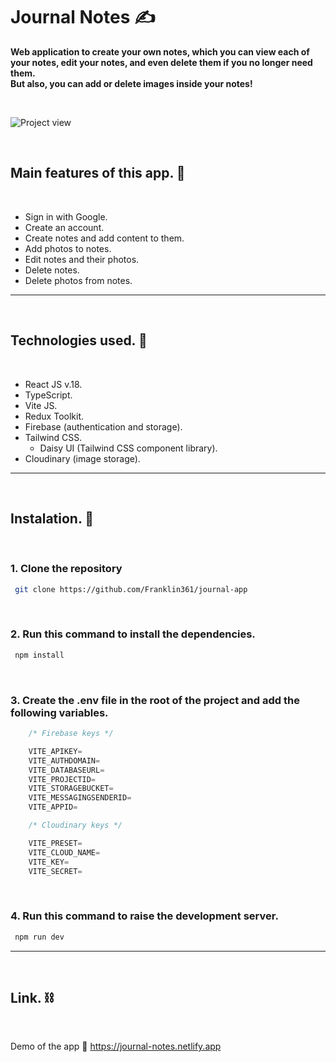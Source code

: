 # Journal Notes ✍️

**Web application to create your own notes, which you can view each of your notes, edit your notes, and even delete them if you no longer need them.** <br/>
**But also, you can add or delete images inside your notes!**

<br/>

![Project view](https://res.cloudinary.com/dnxchppfm/image/upload/v1655835325/journal_xanz0t.png)

<br/>

## Main features of this app. 🧐
<br/>

- Sign in with Google.
- Create an account.
- Create notes and add content to them.
- Add photos to notes.
- Edit notes and their photos.
- Delete notes.
- Delete photos from notes.

---
<br/>

## Technologies used. 🧪
<br/>

-  React JS v.18.
-  TypeScript.
-  Vite JS.
-  Redux Toolkit.
-  Firebase (authentication and storage).
-  Tailwind CSS.
    - Daisy UI (Tailwind CSS component library).
-  Cloudinary (image storage).

---
<br/>

## Instalation. 🚀
<br/>

### 1. Clone the repository

```bash
 git clone https://github.com/Franklin361/journal-app
```
<br/>

### 2. Run this command to install the dependencies.

```bash
 npm install
```
<br/>

### 3. Create the **.env** file in the root of the project and add the following variables.

```js
    /* Firebase keys */

    VITE_APIKEY=
    VITE_AUTHDOMAIN=
    VITE_DATABASEURL=
    VITE_PROJECTID=
    VITE_STORAGEBUCKET=
    VITE_MESSAGINGSENDERID=
    VITE_APPID=

    /* Cloudinary keys */

    VITE_PRESET= 
    VITE_CLOUD_NAME=
    VITE_KEY=
    VITE_SECRET=
```
<br/>

### 4. Run this command to raise the development server.

```bash
 npm run dev
```
---
<br/>

## Link. ⛓️
<br/>

Demo of the app 🔗 https://journal-notes.netlify.app

